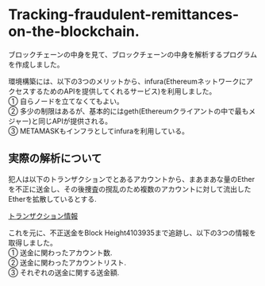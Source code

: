 # Tracking-fraudulent-remittances-on-the-blockchain. 
ブロックチェーンの中身を見て、ブロックチェーンの中身を解析するプログラムを作成しました。  

環境構築には、以下の3つのメリットから、infura(EthereumネットワークにアクセスするためのAPIを提供してくれるサービス)を利用しました。  
① 自らノードを立てなくてもよい。  
② 多少の制限はあるが、基本的にはgeth(Ethereumクライアントの中で最もメジャー)と同じAPIが提供される。  
③ METAMASKもインフラとしてinfuraを利用している。

## 実際の解析について  
犯人は以下のトランザクションでとあるアカウントから、まあまあな量のEtherを不正に送金し、その後捜査の撹乱のため複数のアカウントに対して流出したEtherを拡散しているとする.  

[トランザクション情報](https://rinkeby.etherscan.io/tx/0x4c86c6b2c176f0720f02f92adcf4044817e1e2bd76a518a4c2fd0e2429c5d29b )

これを元に、不正送金をBlock Height4103935まで追跡し、以下の3つの情報を取得しました。  
① 送金に関わったアカウント数.  
② 送金に関わったアカウントリスト.  
③ それぞれの送金に関する送金額.  

